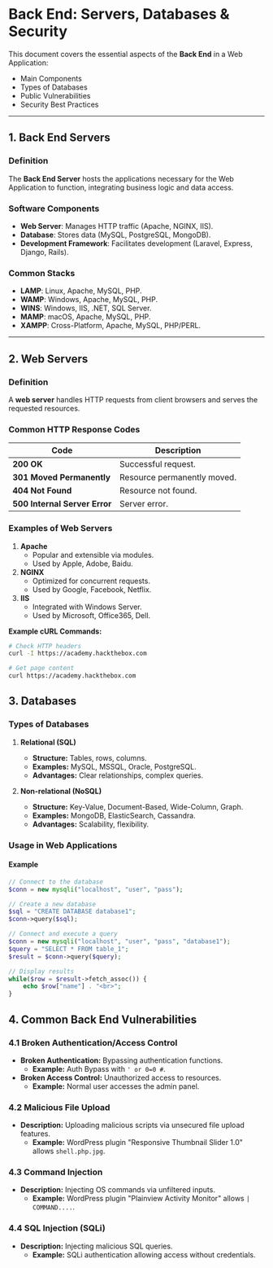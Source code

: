 # Back End: Servers, Databases & Security

This document covers the essential aspects of the **Back End** in a Web Application:
- Main Components
- Types of Databases
- Public Vulnerabilities
- Security Best Practices

---

## 1. Back End Servers

### Definition
The **Back End Server** hosts the applications necessary for the Web Application to function, integrating business logic and data access.

### Software Components
- **Web Server**: Manages HTTP traffic (Apache, NGINX, IIS).
- **Database**: Stores data (MySQL, PostgreSQL, MongoDB).
- **Development Framework**: Facilitates development (Laravel, Express, Django, Rails).

### Common Stacks
- **LAMP**: Linux, Apache, MySQL, PHP.
- **WAMP**: Windows, Apache, MySQL, PHP.
- **WINS**: Windows, IIS, .NET, SQL Server.
- **MAMP**: macOS, Apache, MySQL, PHP.
- **XAMPP**: Cross-Platform, Apache, MySQL, PHP/PERL.

---

## 2. Web Servers

### Definition
A **web server** handles HTTP requests from client browsers and serves the requested resources.

### Common HTTP Response Codes
| Code | Description |
|------|-------------|
| **200 OK** | Successful request. |
| **301 Moved Permanently** | Resource permanently moved. |
| **404 Not Found** | Resource not found. |
| **500 Internal Server Error** | Server error. |

### Examples of Web Servers
1. **Apache**
   - Popular and extensible via modules.
   - Used by Apple, Adobe, Baidu.
2. **NGINX**
   - Optimized for concurrent requests.
   - Used by Google, Facebook, Netflix.
3. **IIS**
   - Integrated with Windows Server.
   - Used by Microsoft, Office365, Dell.

**Example cURL Commands:**
```bash
# Check HTTP headers
curl -I https://academy.hackthebox.com

# Get page content
curl https://academy.hackthebox.com
```

## 3. Databases

### Types of Databases
1. **Relational (SQL)**
   - **Structure:** Tables, rows, columns.
   - **Examples:** MySQL, MSSQL, Oracle, PostgreSQL.
   - **Advantages:** Clear relationships, complex queries.

2. **Non-relational (NoSQL)**
   - **Structure:** Key-Value, Document-Based, Wide-Column, Graph.
   - **Examples:** MongoDB, ElasticSearch, Cassandra.
   - **Advantages:** Scalability, flexibility.

### Usage in Web Applications

#### Example
```php
// Connect to the database
$conn = new mysqli("localhost", "user", "pass");

// Create a new database
$sql = "CREATE DATABASE database1";
$conn->query($sql);

// Connect and execute a query
$conn = new mysqli("localhost", "user", "pass", "database1");
$query = "SELECT * FROM table_1";
$result = $conn->query($query);

// Display results
while($row = $result->fetch_assoc()) {
    echo $row["name"] . "<br>";
}
```

## 4. Common Back End Vulnerabilities

### 4.1 Broken Authentication/Access Control
- **Broken Authentication:** Bypassing authentication functions.
  - **Example:** Auth Bypass with `' or 0=0 #`.
- **Broken Access Control:** Unauthorized access to resources.
  - **Example:** Normal user accesses the admin panel.

### 4.2 Malicious File Upload
- **Description:** Uploading malicious scripts via unsecured file upload features.
  - **Example:** WordPress plugin "Responsive Thumbnail Slider 1.0" allows `shell.php.jpg`.

### 4.3 Command Injection
- **Description:** Injecting OS commands via unfiltered inputs.
  - **Example:** WordPress plugin "Plainview Activity Monitor" allows `| COMMAND....`.

### 4.4 SQL Injection (SQLi)
- **Description:** Injecting malicious SQL queries.
  - **Example:** SQLi authentication allowing access without credentials.



